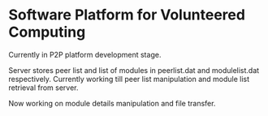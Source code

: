 # Software Platform for Volunteered Computing

Currently in P2P platform development stage.

Server stores peer list and list of modules in peerlist.dat and modulelist.dat respectively.
Currently working till peer list manipulation and module list retrieval from server.

Now working on module details manipulation and file transfer.
